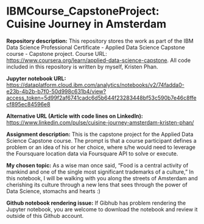 # IBMCourse_CapstoneProject: Cuisine Journey in Amsterdam
__Repository description:__ This repository stores the work as part of the IBM Data Science Professional Certificate - Applied Data Science Capstone course - Capstone project. Course URL: https://www.coursera.org/learn/applied-data-science-capstone. All code included in this repository is written by myself, Kristen Phan.

__Jupyter notebook URL:__ https://dataplatform.cloud.ibm.com/analytics/notebooks/v2/74fadda0-e23b-4b2b-b7f0-50d998c631b4/view?access_token=5d99f2af6741cadc6d5b644f23283448bf53c590b7e46c8ffecf895ec84596e8

__Alternative URL (Article with code lines on LinkedIn):__ https://www.linkedin.com/pulse/cuisine-journey-amsterdam-kristen-phan/

__Assignment description:__ This is the capstone project for the Applied Data Science Capstone course. The prompt is that a course participant defines a problem or an idea of his or her choice, where s/he would need to leverage the Foursquare location data via Foursquare API to solve or execute.

__My chosen topic:__ As a wise man once said, “Food is a central activity of mankind and one of the single most significant trademarks of a culture,” In this notebook, I will be walking with you along the streets of Amsterdam and cherishing its culture through a new lens that sees through the power of Data Science, stomachs and hearts :)

__Github notebook rendering issue:__ If Gibhub has problem rendering the Jupyter notebook, you are welcome to download the notebook and review it outside of this Github account.
